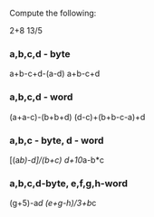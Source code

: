 Compute the following:


2+8
13/5


### a,b,c,d - byte
a+b-c+d-(a-d)
a+b-c+d

### a,b,c,d - word
(a+a-c)-(b+b+d)
(d-c)+(b+b-c-a)+d

### a,b,c - byte, d - word
[(a*b)-d]/(b+c)
d+10*a-b*c

### a,b,c,d-byte, e,f,g,h-word
(g+5)-a*d
(e+g-h)/3+b*c
